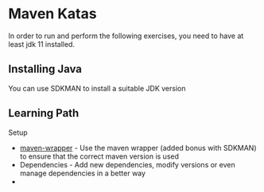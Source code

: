# Maven Katas

In order to run and perform the following exercises, you need to have at least jdk 11 installed.

## Installing Java
You can use SDKMAN to install a suitable JDK version

## Learning Path
Setup
* [maven-wrapper](setup/README.md) - Use the maven wrapper (added bonus with SDKMAN)  to ensure that the correct maven version is used
* Dependencies - Add new dependencies, modify versions or even manage dependencies in a better way
* 

